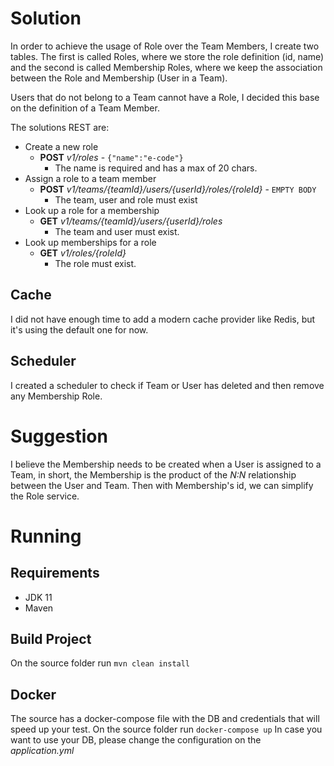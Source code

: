 # Solution
In order to achieve the usage of Role over the Team Members, I create two tables. The first is called Roles, where we store the role definition (id, name) and the second is called Membership Roles, where we keep the association between the Role and Membership (User in a Team).

Users that do not belong to a Team cannot have a Role, I decided this base on the definition of a Team Member.

The solutions REST are:

* Create a new role
  * **POST** _v1/roles_ - ```{"name":"e-code"}```
    * The name is required and has a max of 20 chars.
* Assign a role to a team member 
    * **POST** _v1/teams/{teamId}/users/{userId}/roles/{roleId}_ - ```EMPTY BODY```
      * The team, user and role must exist
* Look up a role for a membership
    * **GET** _v1/teams/{teamId}/users/{userId}/roles_
      * The team and user must exist.
* Look up memberships for a role
    * **GET** _v1/roles/{roleId}_
      * The role must exist.

## Cache

I did not have enough time to add a modern cache provider like Redis, but it's using the default one for now.
      
## Scheduler

I created a scheduler to check if Team or User has deleted and then remove any Membership Role.

# Suggestion

I believe the Membership needs to be created when a User is assigned to a Team, in short, the Membership is the product
of the *N:N* relationship between the User and Team. Then with Membership's id, we can simplify the Role service.

# Running

## Requirements
* JDK 11
* Maven

## Build Project
 On the source folder run ```mvn clean install```

## Docker
The source has a docker-compose file with the DB and credentials that will speed up your test.
On the source folder run ```docker-compose up```
In case you want to use your DB, please change the configuration on the *application.yml*
